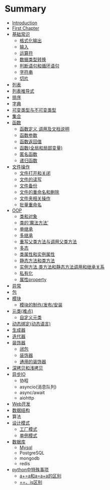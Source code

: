 # Summary

* [Introduction](README.md)
* [First Chapter](chapter1.md)
* [基础常识](chang-shi.md)
  * [格式化输出](chang-shi/ge-shi-hua-shu-chu.md)
  * [输入](chang-shi/shu-ru.md)
  * [运算符](chang-shi/yun-suan-fu.md)
  * [数据类型转换](chang-shi/shu-ju-lei-xing-zhuan-huan.md)
  * [判断语句和循环语句](chang-shi/pan-duan-yu-ju-he-xun-huan-yu-ju.md)
  * [字符串](chang-shi/zi-fu-chuan.md)
  * [切片](chang-shi/qie-pian.md)
* [列表](lie-biao.md)
* [列表推导式](lie-biao-tui-dao-shi.md)
* [排序](pai-xu.md)
* [字典](zi-dian.md)
* [可变类型与不可变类型](ke-bian-lei-xing-yu-bu-ke-bian-lei-xing.md)
* [集合](ji-he.md)
* [函数](han-shu.md)
  * [函数定义,调用及文档说明](han-shu/han-shu-ding-yi-he-diao-yong.md)
  * [函数参数](han-shu/han-shu-can-shu.md)
  * [函数返回值](han-shu/han-shu-fan-hui-zhi.md)
  * [函数\(全局和局部变量\)](han-shu/han-657028-quan-ju-he-ju-bu-bian-91cf29.md)
  * [匿名函数](han-shu/ni-ming-han-shu.md)
  * [递归函数](han-shu/di-gui-han-shu.md)
* [文件操作](wen-jian-cao-zuo.md)
  * [文件打开和关闭](wen-jian-cao-zuo/wen-jian-da-kai-he-guan-bi.md)
  * [文件的读写](wen-jian-cao-zuo/wen-jian-de-du-xie.md)
  * [文件备份](wen-jian-cao-zuo/wen-jian-bei-fen.md)
  * [文件的重命名和删除](wen-jian-cao-zuo/wen-jian-de-zhong-ming-ming-he-shan-chu.md)
  * [文件夹相关操作](wen-jian-cao-zuo/wen-jian-jia-xiang-guan-cao-zuo.md)
  * [批量重命名](wen-jian-cao-zuo/pi-liang-xiu-gai-wen-jian-ming.md)
* [OOP](oop.md)
  * [类和对象](oop/ding-yi-lei.md)
  * [类的‘魔法方法’](oop/lei-de-2018-mo-fa-fang-fa-2019.md)
  * [单继承](oop/dan-ji-cheng.md)
  * [多继承](oop/duo-ji-cheng.md)
  * [重写父类方法与调用父类方法](oop/zhong-xie-fu-lei-fang-fa-yu-diao-yong-fu-lei-fang-fa.md)
  * [多态](oop/duo-tai.md)
  * [类属性和实例属性](oop/lei-shu-xing-he-shi-li-shu-xing.md)
  * [静态方法和类方法](oop/jing-tai-fang-fa-he-lei-fang-fa.md)
  * [实例方法,类方法和静态方法调用和继承关系](oop/shi-li-fang-6cd52c-lei-fang-fa-he-jing-tai-fang-fa-diao-yong-guan-xi.md)
  * [私有化](oop/si-you-hua.md)
  * [属性property](oop/shu-xing-property.md)
* [异常](yi-chang.md)
* [包](bao.md)
* [模块](mo-kuai.md)
  * [模块的制作/发布/安装](mo-kuai/mo-kuai-de-zhi-4f5c-fa-5e03-an-zhuang.md)
* [元类\(难点\)](yuan-lei.md)
  * [自定义元类](yuan-lei/zi-ding-yi-yuan-lei.md)
* [动态绑定\(动态语言\)](dong-tai-bang-5b9a28-dong-tai-602729.md)
* [生成器](sheng-cheng-qi.md)
* [迭代器](die-dai-qi.md)
* [装饰器](zhuang-shi-qi.md)
  * [闭包](zhuang-shi-qi/bi-bao.md)
  * [装饰器](zhuang-shi-qi/han-can-shu-de-zhuang-shi-qi.md)
  * [通用的装饰器](zhuang-shi-qi/tong-yong-de-zhuang-shi-qi.md)
* [深拷贝和浅拷贝](shen-kao-bei-he-qian-kao-bei.md)
* [异步IO](yi-bu-io.md)
  * 协程
  * asyncio\(消息队列\)
  * async/await
  * aiohttp
* [Web开发](webfu-wu-qi.md)
* [数据结构](shu-ju-jie-gou.md)
* 算法
* [设计模式](she-ji-mo-shi.md)
  * [工厂模式](she-ji-mo-shi/gong-chang-mo-shi.md)
  * [单例模式](she-ji-mo-shi/dan-li-mo-shi.md)
* [数据库](shu-ju-ku.md)
  * [Mysql](shu-ju-ku/mysql.md)
  * PostgreSQL
  * mongodb
  * redis
* [python中特殊事项](pythonzhong-te-shu-shi-xiang.md)
  * [a+=a和a=a+a的区别](pythonzhong-te-shu-shi-xiang/a+ahe-a-a-+-a-de-qu-bie.md)
  * [==、is区别](pythonzhong-te-shu-shi-xiang/isqu-bie.md)

